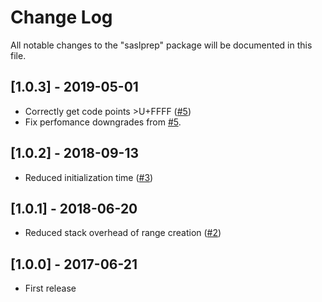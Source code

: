 # Change Log

All notable changes to the "saslprep" package will be documented in this file.

## [1.0.3] - 2019-05-01

- Correctly get code points >U+FFFF ([#5](https://github.com/reklatsmasters/saslprep/pull/5))
- Fix perfomance downgrades from [#5](https://github.com/reklatsmasters/saslprep/pull/5).

## [1.0.2] - 2018-09-13

- Reduced initialization time ([#3](https://github.com/reklatsmasters/saslprep/issues/3))

## [1.0.1] - 2018-06-20

- Reduced stack overhead of range creation ([#2](https://github.com/reklatsmasters/saslprep/pull/2))

## [1.0.0] - 2017-06-21

- First release
